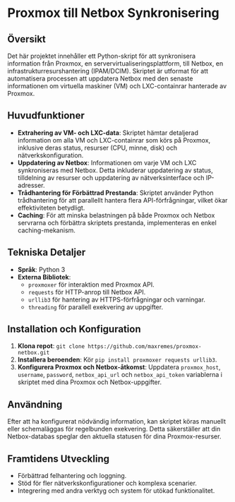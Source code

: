 # Proxmox till Netbox Synkronisering

## Översikt
Det här projektet innehåller ett Python-skript för att synkronisera information från Proxmox, en servervirtualiseringsplattform, till Netbox, en infrastrukturresurshantering (IPAM/DCIM). Skriptet är utformat för att automatisera processen att uppdatera Netbox med den senaste informationen om virtuella maskiner (VM) och LXC-containrar hanterade av Proxmox.

## Huvudfunktioner
- **Extrahering av VM- och LXC-data**: Skriptet hämtar detaljerad information om alla VM och LXC-containrar som körs på Proxmox, inklusive deras status, resurser (CPU, minne, disk) och nätverkskonfiguration.
- **Uppdatering av Netbox**: Informationen om varje VM och LXC synkroniseras med Netbox. Detta inkluderar uppdatering av status, tilldelning av resurser och uppdatering av nätverksinterface och IP-adresser.
- **Trådhantering för Förbättrad Prestanda**: Skriptet använder Python trådhantering för att parallellt hantera flera API-förfrågningar, vilket ökar effektiviteten betydligt.
- **Caching**: För att minska belastningen på både Proxmox och Netbox servrarna och förbättra skriptets prestanda, implementeras en enkel caching-mekanism.

## Tekniska Detaljer
- **Språk**: Python 3
- **Externa Bibliotek**:
  - `proxmoxer` för interaktion med Proxmox API.
  - `requests` för HTTP-anrop till Netbox API.
  - `urllib3` för hantering av HTTPS-förfrågningar och varningar.
  - `threading` för parallell exekvering av uppgifter.

## Installation och Konfiguration
1. **Klona repot**: `git clone https://github.com/maxremes/proxmox-netbox.git`
2. **Installera beroenden**: Kör `pip install proxmoxer requests urllib3`.
3. **Konfigurera Proxmox och Netbox-åtkomst**: Uppdatera `proxmox_host`, `username`, `password`, `netbox_api_url` och `netbox_api_token` variablerna i skriptet med dina Proxmox och Netbox-uppgifter.

## Användning
Efter att ha konfigurerat nödvändig information, kan skriptet köras manuellt eller schemaläggas för regelbunden exekvering. Detta säkerställer att din Netbox-databas speglar den aktuella statusen för dina Proxmox-resurser.

## Framtidens Utveckling
- Förbättrad felhantering och loggning.
- Stöd för fler nätverkskonfigurationer och komplexa scenarier.
- Integrering med andra verktyg och system för utökad funktionalitet.
